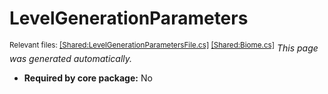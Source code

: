 # LevelGenerationParameters
<sup>Relevant files: [[Shared:LevelGenerationParametersFile.cs]](https://github.com/Regalis11/Barotrauma/blob/master/Barotrauma/BarotraumaShared/SharedSource/ContentManagement/ContentFile/LevelGenerationParametersFile.cs) [[Shared:Biome.cs]](https://github.com/Regalis11/Barotrauma/blob/master/Barotrauma/BarotraumaShared/SharedSource/Map/Levels/Biome.cs)</sup>
*This page was generated automatically.*

- **Required by core package:** No



